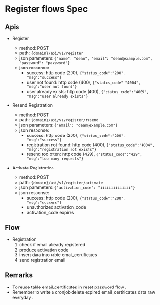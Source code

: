 # Register flows Spec

## Apis
* Register
    * method: POST
    * path: `{domain}/api/v1/register`
    * json parameters: `{"name": "dean", "email": "dean@example.com", "password": "password"}`
    * json response: 
        * success: http code (200), `{"status_code":"200", "msg":"success"}`
        * user not found: http code (400), `{"status_code":"4004", "msg":"user not found"}`
        * user already exists: http code (400), `{"status_code":"4009", "msg":"user already exists"}`
    
* Resend Registration
    * method: POST
    * path: `{domain}/api/v1/register/resend`
    * json parameters: `{"email": "dean@example.com"}`
    * json response: 
        * success: http code (200), `{"status_code":"200", "msg":"success"}`
        * registration not found: http code (400), `{"status_code":"4004", "msg":"registration not exists"}`
        * resend too often: http code (429), `{"status_code":"429", "msg":"too many requests"}`
        
* Activate Registration
    * method: POST
    * path: `{domain}/api/v1/register/activate`
    * json parameters: `{"activation_code": "iiiiiiiiiiiiii"}`
    * json response:
        * success: http code (200), `{"status_code":"200", "msg":"success"}`
        * unauthorized activation_code
        * activation_code expires
         
## Flow

* Registration
    1. check if email already registered
    2. produce activation code
    3. insert data into table email_certificates 
    4. send registration email
    
## Remarks
* To reuse table email_certificates in reset password flow . 
* Remember to write a cronjob delete expired email_certificates data raw everyday .
